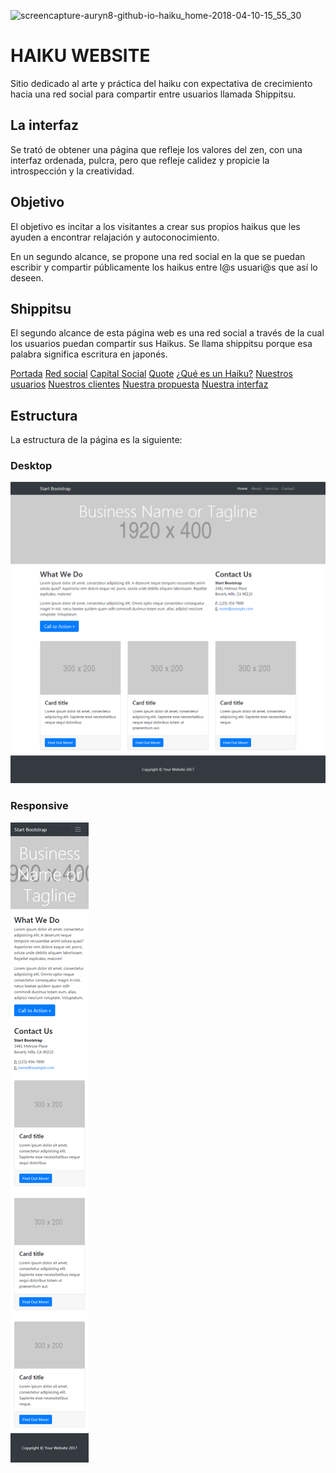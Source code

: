 ![screencapture-auryn8-github-io-haiku_home-2018-04-10-15_55_30](https://user-images.githubusercontent.com/32871457/38583139-ba19b30c-3cd7-11e8-9820-bffffe963809.png)

# HAIKU WEBSITE

Sitio dedicado al arte y práctica del haiku con expectativa de crecimiento hacia una red social para compartir entre usuarios llamada Shippitsu. 

## La interfaz

Se trató de obtener una página que refleje los valores del zen, con una interfaz ordenada, pulcra, pero que refleje calidez y propicie la introspección y la creatividad.

## Objetivo

El objetivo es incitar a los visitantes a crear sus propios haikus que les ayuden a encontrar relajación y autoconocimiento.

En un segundo alcance, se propone una red social en la que se puedan escribir y compartir públicamente los haikus entre l@s usuari@s que así lo deseen.

## Shippitsu

El segundo alcance de esta página web es una red social a través de la cual los usuarios puedan compartir sus Haikus.
Se llama shippitsu porque esa palabra significa escritura en japonés.

[Portada](https://github.com/Auryn8/haiku_home/blob/master/assets/ppt-img/d1a6a7ce9ae97cd9502b2bd5630f2a17-0.jpg)
[Red social](https://github.com/Auryn8/haiku_home/blob/master/assets/ppt-img/d1a6a7ce9ae97cd9502b2bd5630f2a17-1.jpg)
[Capital Social](https://github.com/Auryn8/haiku_home/blob/master/assets/ppt-img/d1a6a7ce9ae97cd9502b2bd5630f2a17-2.jpg)
[Quote](https://github.com/Auryn8/haiku_home/blob/master/assets/ppt-img/d1a6a7ce9ae97cd9502b2bd5630f2a17-3.jpg)
[¿Qué es un Haiku?](https://github.com/Auryn8/haiku_home/blob/master/assets/ppt-img/d1a6a7ce9ae97cd9502b2bd5630f2a17-4.jpg)
[Nuestros usuarios](https://github.com/Auryn8/haiku_home/blob/master/assets/ppt-img/d1a6a7ce9ae97cd9502b2bd5630f2a17-5.jpg)
[Nuestros clientes](https://github.com/Auryn8/haiku_home/blob/master/assets/ppt-img/d1a6a7ce9ae97cd9502b2bd5630f2a17-6.jpg)
[Nuestra propuesta](https://github.com/Auryn8/haiku_home/blob/master/assets/ppt-img/d1a6a7ce9ae97cd9502b2bd5630f2a17-7.jpg)
[Nuestra interfaz](https://github.com/Auryn8/haiku_home/blob/master/assets/ppt-img/d1a6a7ce9ae97cd9502b2bd5630f2a17-8.jpg)

## Estructura

La estructura de la página es la siguiente:

### Desktop

![Estructura desktop](./assets/images/desktop.png)


### Responsive

![Estructura mobile](./assets/images/responsive.png)

